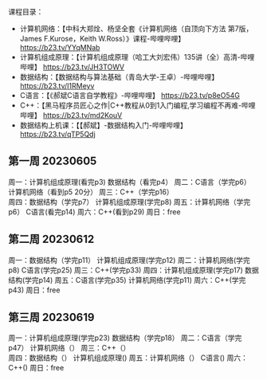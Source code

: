 课程目录：
- 计算机网络：【中科大郑烇、杨坚全套《计算机网络（自顶向下方法 第7版，James F.Kurose，Keith W.Ross）》课程-哔哩哔哩】 https://b23.tv/YYqMNab
- 计算机组成原理：【计算机组成原理（哈工大刘宏伟）135讲（全）高清-哔哩哔哩】 https://b23.tv/JH3TOWV
- 数据结构：【数据结构与算法基础（青岛大学-王卓）-哔哩哔哩】 https://b23.tv/I1RMeyv
- C语言：【《郝斌C语言自学教程》-哔哩哔哩】 https://b23.tv/p8eO54G
- C++：【黑马程序员匠心之作|C++教程从0到1入门编程,学习编程不再难-哔哩哔哩】 https://b23.tv/md2KouV
- 数据结构上机课：【【郝斌】-数据结构入门-哔哩哔哩】 https://b23.tv/qTP5Qdj
## 第一周 20230605
周一：计算机组成原理(看完p3)    数据结构（看完p4）
周二：C语言（学完p6） 计算机网络（看到p5 20分）
周三：C++（学完p16）   
周四：数据结构（学完p7）  计算机组成原理(学完p8)
周五：计算机网络（学完p6）    C语言(看完p14)
周六：C++(看到p29)
周日：free
## 第二周 20230612
周一：数据结构（学完p11）  计算机组成原理(学完p12)
周二：计算机网络(学完p8) C语言(学完p25)
周三：C++(学完p33)
周四：计算机组成原理(学完p17) 数据结构(学完p14)
周五：C语言(学完p35) 计算机网络(学完p11)
周六：C++(学完p43)
周日：free
## 第三周 20230619
周一：计算机组成原理(学完p23)    数据结构（学完p18）
周二：C语言（学完p47） 计算机网络（）
周三：C++（）   
周四：数据结构（）  计算机组成原理()
周五：计算机网络（）    C语言()
周六：C++()
周日：free